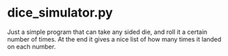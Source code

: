# dice_simulator.py

Just a simple program that can take any sided die, and roll it a certain number of times. At the end it gives a nice list of how many times it landed on each number.

